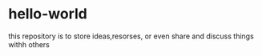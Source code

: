# hello-world
this repository is to store ideas,resorses, or even share and discuss things withh others
